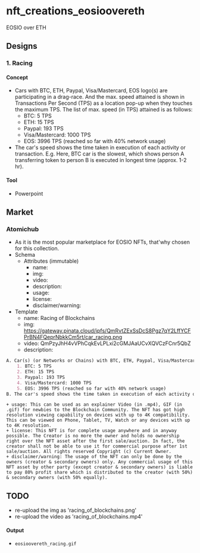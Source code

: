 # nft_creations_eosioovereth
EOSIO over ETH

## Designs
### 1. Racing
#### Concept
* Cars with BTC, ETH, Paypal, Visa/Mastercard, EOS logo(s) are participating in a drag-race. And the max. speed attained is shown in Transactions Per Second (TPS) as a location pop-up when they touches the maximum TPS. The list of max. speed (in TPS) attained is as follows:
	- BTC: 5 TPS
	- ETH: 15 TPS
	- Paypal: 193 TPS
	- Visa/Mastercard: 1000 TPS
	- EOS: 3996 TPS (reached so far with 40% network usage)
* The car's speed shows the time taken in execution of each activity or transaction. E.g. Here, BTC car is the slowest, which shows person A transferring token to person B is executed in longest time (approx. 1-2 hr).

#### Tool
* Powerpoint

## Market
### Atomichub
* As it is the most popular marketplace for EOSIO NFTs, that'why chosen for this collection.
* Schema
	- Attributes (immutable)
		+ name:
		+ img:
		+ video:
		+	description:
		+ usage:
		+ license:
		+ disclaimer/warning:
* Template
	+ name: Racing of Blockchains
	+ img: https://gateway.pinata.cloud/ipfs/QmRvtZExSsDcS8Pgz7qY2LffYCFPrBN4FQeprNbkkCm5rt/car_racing.png
	+ video: QmPzyJhH4vVPhCqkEvLPLxi2cGMJAaUCvXQVCzFCnr5QbZ
	+	description: 
```md
A. Car(s) (or Networks or Chains) with BTC, ETH, Paypal, Visa/Mastercard, EOS logo(s) are participating in a drag-race. And the max. speed attained is shown in Transactions Per Second (TPS) as a location pop-up when they touches the maximum TPS. The list of max. speed (in TPS) attained is as follows:
	1. BTC: 5 TPS
	2. ETH: 15 TPS
	3. Paypal: 193 TPS
	4. Visa/Mastercard: 1000 TPS
	5. EOS: 3996 TPS (reached so far with 40% network usage)
B. The car's speed shows the time taken in execution of each activity or transaction. E.g. Here, BTC car (or network) is the slowest, which shows person A transferring token to person B is executed in longest time (approx. 1-2 hr).
```
	+ usage: This can be used as an explainer Video (in .mp4), GIF (in .gif) for newbies to the Blockchain Community. The NFT has got high resolution viewing capability on devices with up to 4K compatibility. This can be viewed on Phone, Tablet, TV, Watch or any devices with up to 4K resolution.
	+ license: This NFT is for complete usage anywhere and in anyway possible. The Creator is no more the owner and holds no ownership right over the NFT asset after the first sale/auction. In fact, the creator shall not be able to use it for commercial purpose after 1st sale/auction. All rights reserved Copyright (c) Current Owner.
	+ disclaimer/warning: The usage of the NFT can only be done by the owners (creator & secondary owners) only. Any commercial usage of this NFT asset by other party (except creator & secondary owners) is liable to pay 80% profit share which is distributed to the creator (with 50%) & secondary owners (with 50% equally).

## TODO
* re-upload the img as 'racing_of_blockchains.png'
* re-upload the video as 'racing_of_blockchains.mp4'


#### Output
* `eosioovereth_racing.gif`